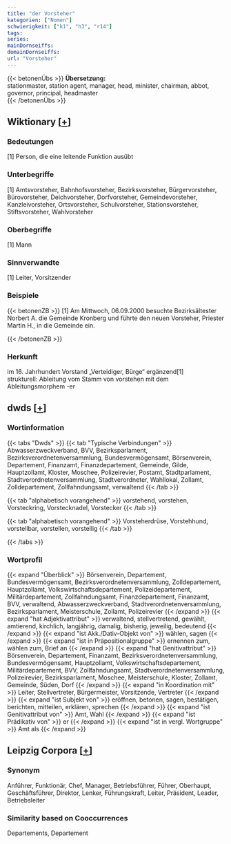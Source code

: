 ```yaml
---
title: "der Vorsteher"
kategorien: ["Nomen"]
schwierigkeit: ["k1", "h3", "r14"]
tags:
series:
mainDornseiffs:
domainDornseiffs:
url: "Vorsteher"
---
```


{{< betonenÜbs >}}
**Übersetzung:**  
stationmaster, station agent, manager, head, minister, chairman, abbot, governor, principal, headmaster  
{{< /betonenÜbs >}}

## Wiktionary [[+](https://de.wiktionary.org/wiki/Vorsteher)]

### Bedeutungen
[1] Person, die eine leitende Funktion ausübt  

### Unterbegriffe
[1] Amtsvorsteher, Bahnhofsvorsteher, Bezirksvorsteher, Bürgervorsteher, Bürovorsteher, Deichvorsteher, Dorfvorsteher, Gemeindevorsteher, Kanzleivorsteher, Ortsvorsteher, Schulvorsteher, Stationsvorsteher, Stiftsvorsteher, Wahlvorsteher  

### Oberbegriffe
[1] Mann  

### Sinnverwandte
[1] Leiter, Vorsitzender  

### Beispiele
{{< betonenZB >}}
[1] Am Mittwoch, 06.09.2000 besuchte Bezirksältester Norbert A. die Gemeinde Kronberg und führte den neuen Vorsteher, Priester Martin H., in die Gemeinde ein.  

{{< /betonenZB >}}
### Herkunft
im 16. Jahrhundert Vorstand „Verteidiger, Bürge“ ergänzend[1]  
strukturell: Ableitung vom Stamm von vorstehen mit dem Ableitungsmorphem -er  



## dwds [[+](https://www.dwds.de/wb/Vorsteher)]

### Wortinformation
{{< tabs "Dwds" >}}
{{< tab "Typische Verbindungen" >}}
Abwasserzweckverband, BVV, Bezirksparlament, Bezirksverordnetenversammlung, Bundesvermögensamt, Börsenverein, Departement, Finanzamt, Finanzdepartement, Gemeinde, Gilde, Hauptzollamt, Kloster, Moschee, Polizeirevier, Postamt, Stadtparlament, Stadtverordnetenversammlung, Stadtverordneter, Wahllokal, Zollamt, Zolldepartement, Zollfahndungsamt, verwaltend
{{< /tab >}}

{{< tab "alphabetisch vorangehend" >}}
vorstehend, vorstehen, Vorsteckring, Vorstecknadel, Vorstecker
{{< /tab >}}

{{< tab "alphabetisch vorangehend" >}}
Vorsteherdrüse, Vorstehhund, vorstellbar, vorstellen, vorstellig
{{< /tab >}}

{{< /tabs >}}

### Wortprofil
{{< expand "Überblick" >}} Börsenverein, Departement, Bundesvermögensamt, Bezirksverordnetenversammlung, Zolldepartement, Hauptzollamt, Volkswirtschaftsdepartement, Polizeidepartement, Militärdepartement, Zollfahndungsamt, Finanzdepartement, Finanzamt, BVV, verwaltend, Abwasserzweckverband, Stadtverordnetenversammlung, Bezirksparlament, Meisterschule, Zollamt, Polizeirevier {{< /expand >}}
{{< expand "hat Adjektivattribut" >}} verwaltend, stellvertretend, gewählt, amtierend, kirchlich, langjährig, damalig, bisherig, jeweilig, bedeutend {{< /expand >}}
{{< expand "ist Akk./Dativ-Objekt von" >}} wählen, sagen {{< /expand >}}
{{< expand "ist in Präpositionalgruppe" >}} ernennen zum, wählen zum, Brief an {{< /expand >}}
{{< expand "hat Genitivattribut" >}} Börsenverein, Departement, Finanzamt, Bezirksverordnetenversammlung, Bundesvermögensamt, Hauptzollamt, Volkswirtschaftsdepartement, Militärdepartement, BVV, Zollfahndungsamt, Stadtverordnetenversammlung, Polizeirevier, Bezirksparlament, Moschee, Meisterschule, Kloster, Zollamt, Gemeinde, Süden, Dorf {{< /expand >}}
{{< expand "in Koordination mit" >}} Leiter, Stellvertreter, Bürgermeister, Vorsitzende, Vertreter {{< /expand >}}
{{< expand "ist Subjekt von" >}} eröffnen, betonen, sagen, bestätigen, berichten, mitteilen, erklären, sprechen {{< /expand >}}
{{< expand "ist Genitivattribut von" >}} Amt, Wahl {{< /expand >}}
{{< expand "ist Prädikativ von" >}} er {{< /expand >}}
{{< expand "ist in vergl. Wortgruppe" >}} Amt als {{< /expand >}}

## Leipzig Corpora [[+](https://corpora.uni-leipzig.de/en/res?word=Vorsteher&corpusId=deu_newscrawl-public_2018)]


### Synonym
Anführer, Funktionär, Chef, Manager, Betriebsführer, Führer, Oberhaupt, Geschäftsführer, Direktor, Lenker, Führungskraft, Leiter, Präsident, Leader, Betriebsleiter


### Similarity based on Cooccurrences
Departements, Departement

